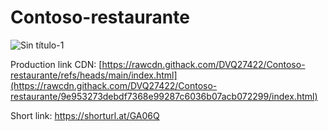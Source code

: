 # Contoso-restaurante

![Sin título-1](https://github.com/user-attachments/assets/3e641d3b-c96b-437e-bbca-d31d4d5f429d)


Production link CDN: [https://rawcdn.githack.com/DVQ27422/Contoso-restaurante/refs/heads/main/index.html](https://rawcdn.githack.com/DVQ27422/Contoso-restaurante/9e953273debdf7368e99287c6036b07acb072299/index.html)

Short link: https://shorturl.at/GA06Q
